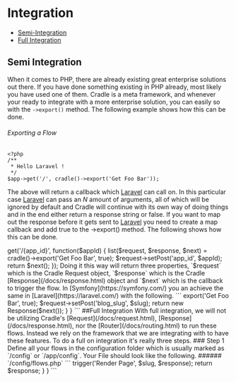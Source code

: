 # Integration
 - [Semi-Integration](#semi)
 - [Full Integration](#full)

<a name="semi"></a>
## Semi Integration

When it comes to PHP, there are already existing great enterprise solutions
out there. If you have done something existing in PHP already, most likely you
have used one of them. Cradle is a meta framework, and whenever your ready to
integrate with a more enterprise solution, you can easily so with the
`->export()` method. The following example shows how this can be done.

###### Exporting a Flow
```
<?php
/**
 * Hello Laravel !
 */
$app->get('/', cradle()->export('Get Foo Bar'));

```

The above will return a callback which [Laravel](https://laravel.com/) can
call on. In this particular case [Laravel](https://laravel.com/) can pass an
*N* amount of arguments, all of which will be ignored by default and
Cradle will continue with its own way of doing things and in the end either
return a response string or false. If you want to map out the response before
it gets sent to [Laravel](https://laravel.com/) you need to create a map
callback and add true to the ->export() method. The following shows how
this can be done.

<?php
/**
 * Hello Laravel !
 */
$app->get('/{app_id}', function($appId) {
    list($request, $response, $next) = cradle()->export('Get Foo Bar', true);

    $request->setPost('app_id', $appId);

    return $next();
});

Doing it this way will return three properties, `$request` which is the
Cradle Request object, `$response` which is the Cradle
[Response](/docs/response.html) object and `$next` which is the callback to
trigger the flow. In [Symfony](https://symfony.com/) you an achieve the same
in [Laravel](https://laravel.com/) with the following.

```
<?php
// src/AppBundle/Controller/BlogController.php
namespace AppBundle\Controller;

use Symfony\Bundle\FrameworkBundle\Controller\Controller;
use Sensio\Bundle\FrameworkExtraBundle\Configuration\Route;

class BlogController extends Controller
{
    /**
     * Matches /blog/*
     *
     * @Route("/blog/{slug}", name="blog_show")
     */
    public function showAction($slug)
    {
        list($request, $response, $next) = cradle()->export('Get Foo Bar', true);

        $request->setPost('blog_slug', $slug);

        return new Response($next());
    }
}

```

<a name="full"></a>
##Full Integration

With full integration, we will not be utilizing Cradle's
[Request](/docs/request.html), [Response](/docs/response.html),
nor the [Router](/docs/routing.html) to run these flows. Instead we rely on
the framework that we are integrating with to have these features. To do a
full on integration it's really three steps.

### Step 1
Define all your flows in the configuration folder which is usually marked as
`/config` or `/app/config`. Your File should look like the following.

###### `/config/flows.php`
```
<?php

return array(
    array(
        'Form Submit',
        'Some Form Event',
        'Another Form Event',
        array(
            'A Good Form Event',
            'Controller@action',
        ),
        array(
            'A Bad Form Event',
            'Controller::action',
        )
    ),
    array(
        'Render Page',
        'Some Page Event',
        'Another Page Event',
    )
);
```

### Step 2

Setup Cradle in the main PHP file. Most frameworks use `/public/index.php`
or `/web/app.php`. Open that file and add the following.

```
<?php

if(!function_exists('cradle')) {
    function cradle()
    {
        static $framework = null;

        if(is_null($framework)) {
            $framework = new \Cradle\Frame\FrameHttp;
        }

        return $framework;
    }
}

```

### Step 3
Populate the Framework Actions

```
<?php
// src/AppBundle/Controller/BlogController.php
namespace AppBundle\Controller;

use Symfony\Bundle\FrameworkBundle\Controller\Controller;
use Sensio\Bundle\FrameworkExtraBundle\Configuration\Route;

class BlogController extends Controller
{
    /**
     * Matches /blog/*
     *
     * @Route("/blog/{slug}", name="blog_show")
     */
    public function showAction($slug)
    {
        $response = new Response();

        cradle()->trigger('Render Page', $slug, $response);

        return $response;
    }
}
```
